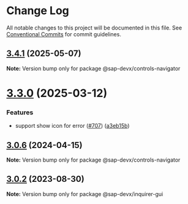 # Change Log

All notable changes to this project will be documented in this file.
See [Conventional Commits](https://conventionalcommits.org) for commit guidelines.

## [3.4.1](https://github.com/SAP/inquirer-gui/compare/v3.4.0...v3.4.1) (2025-05-07)

**Note:** Version bump only for package @sap-devx/controls-navigator

# [3.3.0](https://github.com/SAP/inquirer-gui/compare/v3.2.0...v3.3.0) (2025-03-12)

### Features

- support show icon for error ([#707](https://github.com/SAP/inquirer-gui/issues/707)) ([a3eb15b](https://github.com/SAP/inquirer-gui/commit/a3eb15b6aee6528d842a263e7dc9e3f44fd9d18a))

## [3.0.6](https://github.com/SAP/inquirer-gui/compare/v3.0.5...v3.0.6) (2024-04-15)

**Note:** Version bump only for package @sap-devx/controls-navigator

## [3.0.2](https://github.com/SAP/inquirer-gui/compare/v3.0.1...v3.0.2) (2023-08-30)

**Note:** Version bump only for package @sap-devx/inquirer-gui

